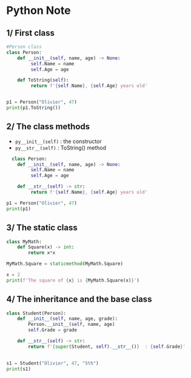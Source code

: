 # Python Note

## 1/ First class

```py
#Person class
class Person:
    def __init__(self, name, age) -> None:
         self.Name = name
         self.Age = age

    def ToString(self):
         return f'{self.Name}, {self.Age} years old'


p1 = Person("Olivier", 47)
print(p1.ToString())
```

## 2/ The class methods
- ```py__init__(self)``` : the constructor
- ```py__str__(self)``` : ToString() method

```py
  class Person:
    def __init__(self, name, age) -> None:
         self.Name = name
         self.Age = age

    def __str__(self) -> str:
         return f'{self.Name}, {self.Age} years old'

p1 = Person("Olivier", 47)
print(p1)
```

## 3/ The static class

```py
class MyMath:
    def Square(x) -> int:
        return x*x

MyMath.Square = staticmethod(MyMath.Square)

x = 2
print(f'The square of {x} is {MyMath.Square(x)}')
```

## 4/ The inheritance and the base class

```py
class Student(Person):
    def __init__(self, name, age, grade):
        Person.__init__(self, name, age)
        self.Grade = grade

    def __str__(self) -> str:
        return f'{super(Student, self).__str__()}  : {self.Grade}'
        

s1 = Student("Olivier", 47, "5th")
print(s1)
```
